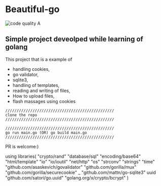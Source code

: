 # Beautiful-go
![code quality A](https://www.code-inspector.com/project/6144/status/svg)
## Simple project deveolped while learning of golang


This project that is a example of 

- handling cookies, 
- go validator,
- sqlite3,
- handling of templates,
- reading and writing of files,
- How to upload files,
- flash massages using cookies

```$
////////////////////////////////////////////////
clone the repo
////////////////////////////////////////////////

////////////////////////////////////////////////
go run main.go (OR) go build main.go 
////////////////////////////////////////////////

```
PR is welcome:)


using libraries(
 "crypto/rand"
	"database/sql"
	"encoding/base64"
	"html/template"
	"io"
	"io/ioutil"
	"net/http"
	"os"
	"strconv"
	"strings"
	"time"
  "github.com/asaskevich/govalidator"
	"github.com/gorilla/mux"
	"github.com/gorilla/securecookie"
	_ "github.com/mattn/go-sqlite3"
	uuid "github.com/satori/go.uuid"
	"golang.org/x/crypto/bcrypt"
)
